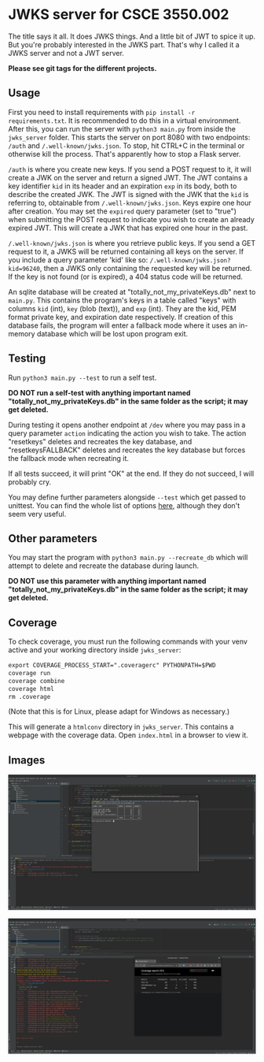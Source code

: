 # JWKS server for CSCE 3550.002

The title says it all. It does JWKS things. And a little bit of JWT to spice it up. But you're probably interested in the JWKS part. That's why I called it a JWKS server and not a JWT server.

**Please see git tags for the different projects.**

## Usage
First you need to install requirements with `pip install -r requirements.txt`. It is recommended to do this in a virtual environment. After this, you can run the server with `python3 main.py` from inside the `jwks_server` folder. This starts the server on port 8080 with two endpoints: `/auth` and `/.well-known/jwks.json`. To stop, hit CTRL+C in the terminal or otherwise kill the process. That's apparently how to stop a Flask server.

`/auth` is where you create new keys. If you send a POST request to it, it will create a JWK on the server and return a signed JWT. The JWT contains a key identifier `kid` in its header and an expiration `exp` in its body, both to describe the created JWK. The JWT is signed with the JWK that the `kid` is referring to, obtainable from `/.well-known/jwks.json`. Keys expire one hour after creation. You may set the `expired` query parameter (set to "true") when submitting the POST request to indicate you wish to create an already expired JWT. This will create a JWK that has expired one hour in the past.

`/.well-known/jwks.json` is where you retrieve public keys. If you send a GET request to it, a JWKS will be returned containing all keys on the server. If you include a query parameter 'kid' like so: `/.well-known/jwks.json?kid=96240`, then a JWKS only containing the requested key will be returned. If the key is not found (or is expired), a 404 status code will be returned.

An sqlite database will be created at "totally_not_my_privateKeys.db" next to `main.py`. This contains the program's keys in a table called "keys" with columns `kid` (int), `key` (blob (text)), and `exp` (int). They are the kid, PEM format private key, and expiration date respectively.
If creation of this database fails, the program will enter a fallback mode where it uses an in-memory database which will be lost upon program exit.

## Testing
Run `python3 main.py --test` to run a self test.

**DO NOT run a self-test with anything important named "totally_not_my_privateKeys.db" in the same folder as the script; it may get deleted.**

During testing it opens another endpoint at `/dev` where you may pass in a query parameter `action` indicating the action you wish to take. The action "resetkeys" deletes and recreates the key database, and "resetkeysFALLBACK" deletes and recreates the key database but forces the fallback mode when recreating it.

If all tests succeed, it will print "OK" at the end. If they do not succeed, I will probably cry.

You may define further parameters alongside `--test` which get passed to unittest. You can find the whole list of options [here](https://docs.python.org/3/library/unittest.html#command-line-options), although they don't seem very useful.

## Other parameters
You may start the program with `python3 main.py --recreate_db` which will attempt to delete and recreate the database during launch.

**DO NOT use this parameter with anything important named "totally_not_my_privateKeys.db" in the same folder as the script; it may get deleted.**

## Coverage
To check coverage, you must run the following commands with your venv active and your working directory inside `jwks_server`:
```shell
export COVERAGE_PROCESS_START=".coveragerc" PYTHONPATH=$PWD
coverage run
coverage combine
coverage html
rm .coverage
```
(Note that this is for Linux, please adapt for Windows as necessary.)

This will generate a `htmlconv` directory in `jwks_server`. This contains a webpage with the coverage data. Open `index.html` in a browser to view it.

## Images
![Software running against provided test suite](images/provided_test_suite.webp "Running against the provided test suite")

![Software running its own test suite](images/own_test_suite.webp "Running its built in test suite")